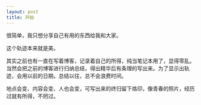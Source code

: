 ```yaml
---
layout: post
title: 开始
---
```


很简单，我只想分享自己有用的东西给我和大家。

这个轨迹本来就是美。

其实之前也有一直在写着博客，记录着自己的所得，纯当笔记本用了，显得零乱。当然会把之前的博客进行归纳总结，得出精华后有条理的写出来。为了显示出轨迹，会用以前的日期。总结以往，总不会浪费时间。

地点会变、内容会变、人也会变，可写出来的终归留下烙印，像青春的照片，经历过就有所得，不罔过。